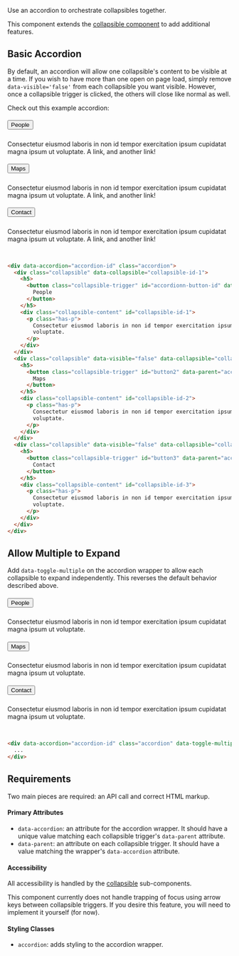 Use an accordion to orchestrate collapsibles together.

This component extends the [collapsible component](/docs/components/collapsible) to add additional features.

## Basic Accordion

By default, an accordion will allow one collapsible's content to be visible at a time. If you wish to have more than one open on page load, simply remove `data-visible='false'` from each collapsible you want visible. However, once a collapsible trigger is clicked, the others will close like normal as well.

Check out this example accordion:

<div data-accordion="accordion1" class="accordion">
  <div class="collapsible" data-collapsible="collapsible-1">
    <h5>
      <button class="collapsible-trigger" id="button1" data-parent="accordion1" data-target="collapsible-1">
        People
      </button>
    </h5>
    <div class="collapsible-content" id="collapsible-1">
      <p class="has-p">
        Consectetur eiusmod laboris in non id tempor exercitation ipsum cupidatat magna
        ipsum ut voluptate. <a>A link,</a> and <a>another link!</a>
      </p>
    </div>
  </div>
  <div class="collapsible" data-visible="false" data-collapsible="collapsible-2">
    <h5>
      <button class="collapsible-trigger" id="button2" data-parent="accordion1" data-target="collapsible-2">
        Maps
      </button>
    </h5>
    <div class="collapsible-content" id="collapsible-2">
      <p class="has-p">
        Consectetur eiusmod laboris in non id tempor exercitation ipsum cupidatat magna
        ipsum ut voluptate. <a>A link,</a> and <a>another link!</a>
      </p>
    </div>
  </div>
  <div class="collapsible" data-visible="false" data-collapsible="collapsible-3">
    <h5>
      <button class="collapsible-trigger" id="button3" data-parent="accordion1" data-target="collapsible-3">
        Contact
      </button>
    </h5>
    <div class="collapsible-content" id="collapsible-3">
      <p class="has-p">
        Consectetur eiusmod laboris in non id tempor exercitation ipsum cupidatat magna
        ipsum ut voluptate. <a>A link,</a> and <a>another link!</a>
      </p>
    </div>
  </div>
</div>
<br/>

```html
<div data-accordion="accordion-id" class="accordion">
  <div class="collapsible" data-collapsible="collapsible-id-1">
    <h5>
      <button class="collapsible-trigger" id="accordionn-button-id" data-parent="accordion-id" data-target="collapsible-id-1">
        People
      </button>
    </h5>
    <div class="collapsible-content" id="collapsible-id-1">
      <p class="has-p">
        Consectetur eiusmod laboris in non id tempor exercitation ipsum cupidatat magna ipsum ut
        voluptate.
      </p>
    </div>
  </div>
  <div class="collapsible" data-visible="false" data-collapsible="collapsible-id-2">
    <h5>
      <button class="collapsible-trigger" id="button2" data-parent="accordion-id" data-target="collapsible-id-2">
        Maps
      </button>
    </h5>
    <div class="collapsible-content" id="collapsible-id-2">
      <p class="has-p">
        Consectetur eiusmod laboris in non id tempor exercitation ipsum cupidatat magna ipsum ut
        voluptate.
      </p>
    </div>
  </div>
  <div class="collapsible" data-visible="false" data-collapsible="collapsible-id-3">
    <h5>
      <button class="collapsible-trigger" id="button3" data-parent="accordion-id" data-target="collapsible-id-3">
        Contact
      </button>
    </h5>
    <div class="collapsible-content" id="collapsible-id-3">
      <p class="has-p">
        Consectetur eiusmod laboris in non id tempor exercitation ipsum cupidatat magna ipsum ut
        voluptate.
      </p>
    </div>
  </div>
</div>
```

## Allow Multiple to Expand

Add `data-toggle-multiple` on the accordion wrapper to allow each collapsible to expand independently. This reverses the default behavior described above.

<div data-accordion="accordion2" class="accordion" data-toggle-multiple>
  <div class="collapsible" data-collapsible="content4">
    <h5>
      <button class="collapsible-trigger" id="button4" data-parent="accordion2" data-target="content4">
        People
      </button>
    </h5>
    <div class="collapsible-content" id="content4">
      <p class="has-p">
        Consectetur eiusmod laboris in non id tempor exercitation ipsum cupidatat magna
        ipsum ut voluptate.
      </p>
    </div>
  </div>
  <div class="collapsible" data-visible="false" data-collapsible="content5">
    <h5>
      <button class="collapsible-trigger" id="button5" data-parent="accordion2" data-target="content5">
        Maps
      </button>
    </h5>
    <div class="collapsible-content" id="content5">
      <p class="has-p">
        Consectetur eiusmod laboris in non id tempor exercitation ipsum cupidatat magna
        ipsum ut voluptate.
      </p>
    </div>
  </div>
  <div class="collapsible" data-visible="false" data-collapsible="content6">
    <h5>
      <button class="collapsible-trigger" id="button6" data-parent="accordion2" data-target="content6">
        Contact
      </button>
    </h5>
    <div class="collapsible-content" id="content6">
      <p class="has-p">
        Consectetur eiusmod laboris in non id tempor exercitation ipsum cupidatat magna
        ipsum ut voluptate.
      </p>
    </div>
  </div>
</div>
<br/>

```html
<div data-accordion="accordion-id" class="accordion" data-toggle-multiple>
  ...
</div>
```

## Requirements

Two main pieces are required: an API call and correct HTML markup.

#### Primary Attributes

- `data-accordion`: an attribute for the accordion wrapper. It should have a unique value matching each collapsible trigger's `data-parent` attribute.
- `data-parent`: an attribute on each collapsible trigger. It should have a value matching the wrapper's `data-accordion` attribute.

#### Accessibility

All accessibility is handled by the [collapsible](/docs/components/collapsible) sub-components.

This component currently does not handle trapping of focus using arrow keys between collapsible triggers. If you desire this feature, you will need to implement it yourself (for now).

#### Styling Classes

- `accordion`: adds styling to the accordion wrapper.
